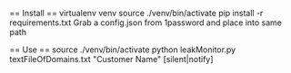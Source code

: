 == Install ==
virtualenv venv
source ./venv/bin/activate
pip install -r requirements.txt
Grab a config.json from 1password and place into same path

== Use ==
source ./venv/bin/activate
python leakMonitor.py textFileOfDomains.txt "Customer Name" [silent|notify]
